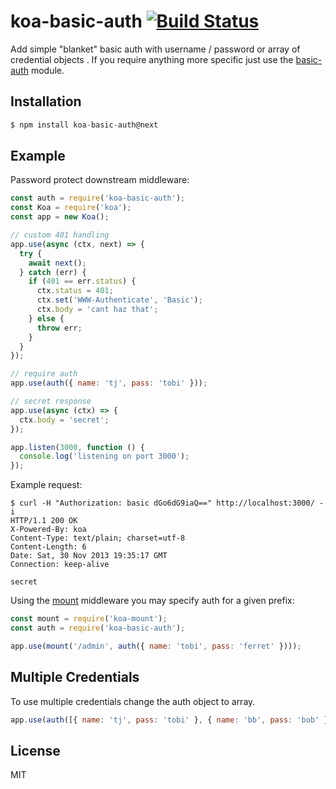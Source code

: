 # koa-basic-auth [![Build Status](https://travis-ci.org/koajs/basic-auth.png)](https://travis-ci.org/koajs/basic-auth)

  Add simple "blanket" basic auth with username / password or array of credential objects . If you require
  anything more specific just use the [basic-auth](https://github.com/visionmedia/node-basic-auth) module.

## Installation

```js
$ npm install koa-basic-auth@next
```

## Example

  Password protect downstream middleware:

```js
const auth = require('koa-basic-auth');
const Koa = require('koa');
const app = new Koa();

// custom 401 handling
app.use(async (ctx, next) => {
  try {
    await next();
  } catch (err) {
    if (401 == err.status) {
      ctx.status = 401;
      ctx.set('WWW-Authenticate', 'Basic');
      ctx.body = 'cant haz that';
    } else {
      throw err;
    }
  }
});

// require auth
app.use(auth({ name: 'tj', pass: 'tobi' }));

// secret response
app.use(async (ctx) => {
  ctx.body = 'secret';
});

app.listen(3000, function () {
  console.log('listening on port 3000');
});
```

  Example request:

```
$ curl -H "Authorization: basic dGo6dG9iaQ==" http://localhost:3000/ -i
HTTP/1.1 200 OK
X-Powered-By: koa
Content-Type: text/plain; charset=utf-8
Content-Length: 6
Date: Sat, 30 Nov 2013 19:35:17 GMT
Connection: keep-alive

secret
```

 Using the [mount](https://github.com/koajs/mount) middleware you may specify auth for a given prefix:

```js
const mount = require('koa-mount');
const auth = require('koa-basic-auth');

app.use(mount('/admin', auth({ name: 'tobi', pass: 'ferret' })));
```
## Multiple Credentials
To use multiple credentials change the auth object to array.

```js
app.use(auth([{ name: 'tj', pass: 'tobi' }, { name: 'bb', pass: 'bob' }]));
```

## License

  MIT
